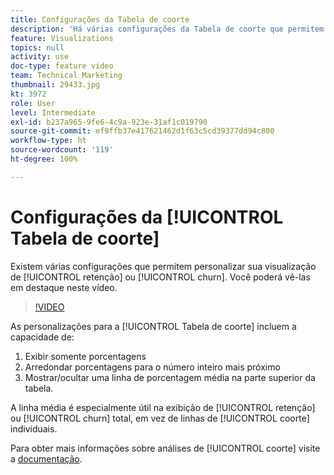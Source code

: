 ```yaml
---
title: Configurações da Tabela de coorte
description: 'Há várias configurações da Tabela de coorte que permitem personalizar sua visualização de retenção ou churn. Você poderá vê-las em destaque neste vídeo. '
feature: Visualizations
topics: null
activity: use
doc-type: feature video
team: Technical Marketing
thumbnail: 29433.jpg
kt: 3972
role: User
level: Intermediate
exl-id: b237a965-9fe6-4c9a-923e-31af1c019790
source-git-commit: ef9ffb37e417621462d1f63c5cd39377dd94c800
workflow-type: ht
source-wordcount: '119'
ht-degree: 100%

---
```


# Configurações da [!UICONTROL Tabela de coorte]

Existem várias configurações que permitem personalizar sua visualização de [!UICONTROL retenção] ou [!UICONTROL churn]. Você poderá vê-las em destaque neste vídeo.

>[!VIDEO](https://video.tv.adobe.com/v/29433/?quality=12)

As personalizações para a [!UICONTROL Tabela de coorte] incluem a capacidade de:

1. Exibir somente porcentagens
1. Arredondar porcentagens para o número inteiro mais próximo
1. Mostrar/ocultar uma linha de porcentagem média na parte superior da tabela.

A linha média é especialmente útil na exibição de [!UICONTROL retenção] ou [!UICONTROL churn] total, em vez de linhas de [!UICONTROL coorte] individuais.

Para obter mais informações sobre análises de [!UICONTROL coorte] visite a [documentação](https://experienceleague.adobe.com/docs/analytics/analyze/analysis-workspace/visualizations/cohort-table/t-cohort.html?lang=pt-BR).
